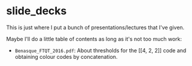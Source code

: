 # slide_decks

This is just where I put a bunch of presentations/lectures that I've given. 

Maybe I'll do a little table of contents as long as it's not too much work:

 + `Benasque_FTQT_2016.pdf`: About thresholds for the [[4, 2, 2]] code and obtaining colour codes by concatenation. 